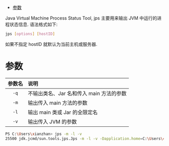<!-- TOC -->

- [参数](#参数)

<!-- /TOC -->

Java Virtual Machine Process Status Tool, jps 主要用来输出 JVM 中运行的进程状态信息. 语法格式如下:

```sh
jps [options] [hostID]
```

如果不指定 hostID 就默认为当前主机或服务器.

# 参数

参数名|说明
:---:|:---
`-q`|不输出类名、Jar 名和传入 main 方法的参数
`-m`|输出传入 main 方法的参数
`-l`|输出 main 类或 Jar 的全限定名
`-v`|输出传入 JVM 的参数

```sh
PS C:\Users\xianzhan> jps -m -l -v
25500 jdk.jcmd/sun.tools.jps.Jps -m -l -v -Dapplication.home=C:\Users\42444\treasure\bin\Java\jdk-13 -Xms8m -Djdk.module.main=jdk.jcmd
```